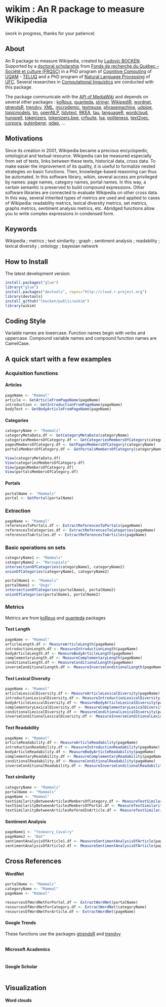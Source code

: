 # wikim : An R package to measure Wikipedia
(work in progress, thanks for your patience)
## About

An R package to measure Wikipedia, created by [Ludovic BOCKEN](https://www.linkedin.com/in/ludovicbocken/). Supported by 
a [doctoral scholarship](https://www.uquebec.ca/reseau/fr/medias/actualites-du-reseau/bourse-de-doctorat-pour-ludovic-bocken) from [Fonds de recherche du Québec – Société et culture (FRQSC)](http://www.frqsc.gouv.qc.ca/en/) in a PhD program of [Cognitive Computing](https://en.wikipedia.org/wiki/Cognitive_computing) of [UQAM](https://uqam.ca/) - [TELUQ](https://www.teluq.ca/site/en/) and a PhD program of [Natural Language Processing](https://en.wikipedia.org/wiki/Natural_language_processing) of [UFC](http://www.univ-fcomte.fr/).
Several researches in [Computational linguistics](https://en.wikipedia.org/wiki/Computational_linguistics) are conducted with this package.

The package communicate with the [API of MediaWiki](https://www.mediawiki.org/wiki/API:Main_page) and depends on several other packages : [koRpus](https://cran.r-project.org/web/packages/koRpus/index.html), 
[quanteda](https://cran.r-project.org/web/packages/quanteda/index.html), 
[stringr](https://cran.r-project.org/web/packages/stringr/index.html),
[WikipediR](https://cran.r-project.org/web/packages/WikipediR/index.html),
[wordnet](https://cran.r-project.org/web/packages/wordnet/index.html),
[gtrendsR](https://cran.r-project.org/web/packages/gtrendsR/index.html),
[trendyy](https://cran.r-project.org/web/packages/trendyy/index.html),
[XML](https://cran.r-project.org/web/packages/XML/index.html),
[microdemic](https://cran.r-project.org/web/packages/microdemic/index.html),
[textreuse](https://cran.r-project.org/web/packages/textreuse/index.html),
[phrasemachine](https://cran.r-project.org/web/packages/phrasemachine/index.html),
[udpipe](https://cran.r-project.org/web/packages/udpipe/index.html),
[topicmodels](https://cran.r-project.org/web/packages/topicmodels/index.html),
[tm](https://cran.r-project.org/web/packages/tm/index.html),
[openNLP](https://cran.r-project.org/web/packages/openNLP/index.html),
[tidytext](https://cran.r-project.org/web/packages/tidytext/index.html),
[RKEA](https://cran.r-project.org/web/packages/RKEA/index.html),
[tau](https://cran.r-project.org/web/packages/tau/index.html),
[languageR](https://cran.r-project.org/web/packages/languageR/index.html),
[wordcloud](https://cran.r-project.org/web/packages/wordcloud/index.html),
[hunspell](https://cran.r-project.org/web/packages/hunspell/index.html),
[tokenizers](https://cran.r-project.org/web/packages/tokenizers/index.html),
[tokenizers.bpe](https://cran.r-project.org/web/packages/tokenizers.bpe/index.html),
[crfsuite](https://cran.r-project.org/web/packages/crfsuite/index.html),
[lsa](https://cran.r-project.org/web/packages/lsa/index.html),
[politeness](https://cran.r-project.org/web/packages/politeness/index.html),
[text2vec](https://cran.r-project.org/web/packages/text2vec/index.html),
[corpora](https://cran.r-project.org/web/packages/corpora/index.html),
[gutenbergr](https://cran.r-project.org/web/packages/gutenbergr/index.html),
[qdap](https://cran.r-project.org/web/packages/qdap/index.html),
...

## Motivations
Since its creation in 2001, Wikipedia became a precious encyclopedic, ontological and textual resource. Wikipedia can be measured especially from set of texts, links between these texts, historical data, cross data. To make easier the improvement of its quality, it is useful to formalize nested strategies on basic functions. Then, knowledge-based reasoning can thus be automated. In this software library, wikim, several access are privileged by names: page names, category names, portal names. In this way, a certain semantic is preserved to build compound expressions. Other software libraries are connected to evaluate Wikipedia on other cross data. In this way, several inherited types of metrics are used and applied to cases of Wikipedia: readability metrics, lexical diversity metrics, set metrics, graphs metrics, sentiment analysis metrics, etc. Abridged functions allow you to write complex expressions in condensed form.


## Keywords

Wikipedia ; metrics ; text similarity ; graph ; sentiment analysis ; readability ; lexical diversity ;  ontology ; bayesian network

## How to Install

The latest development version:

``` r
install.packages("glue")
library("glue")
install.packages("devtools", repos="http://cloud.r-project.org")
library(devtools)
install_github("lbocken/public/wikim")
library(wikim)
```

## Coding Style
Variable names are lowercase.
Function names begin with verbs and uppercase.
Compound variable names and compound function names are CamelCase.



## A quick start with a few examples

### Acquisition functions
#### Articles
```r
pageName <- "Mammal"
article <- GetArticleFromPageName(pageName)
introduction <- GetIntroductionFromPageName(pageName)
bodyText <- GetBodyArticleFromPageName(pageName)
```

#### Categories
```r
categoryName <- "Mammals"
categoryMetaData.df <- GetCategoryMetaData(categoryName)
categoriesMembersOfCategory.df <- GetCategoriesMembersOfCategory(categoryName)
pagesMembersOfCategory.df <- GetPagesMembersOfCategory(categoryName)
portalsMembersOfCategory.df <- GetPortalsMembersOfCategory(categoryName)

View(categoryMetaData.df)
View(categoriesMembersOfCategory.df)
View(pagesMembersOfCategory.df)
View(portalsMembersOfCategory.df)
```
#### Portals
```r
portalName <- "Mammals"
portal <- GetPortal(portalName)

```
### Extraction
```r
pageName <- "Mammal"
referencesToPortals.df <- ExtractReferencesToPortals(pageName)
referencesToCategories.df <- ExtractReferencesToCategories(pageName)
referencesToArticles.df <- ExtractReferencesToArticles(pageName)
```

### Basic operations on sets
```r
categoryName1 <- "Mammals"
categoryName2 <- "Marsupials"
intersectionOfCategories(categoryName1, categoryName2)
unionOfCategories(categoryName1, categoryName2)

portalName1 <- "Mammals"
portalName2 <- "Dogs"
intersectionOfCategories(portalName1, portalName2)
unionOfCategories(portalName1, portalName2)
```

### Metrics
Metrics are from [koRpus](https://cran.r-project.org/web/packages/koRpus/index.html) and [quanteda](https://cran.r-project.org/web/packages/quanteda/index.html) packages

#### Text Length
```r
pageName <- "Mammal"
articleLength.df <- MeasureArticleLength(pageName)
introductionLength.df <- MeasureIntroductionLength(pageName)
bodyArticleLength.df <- MeasureBodyArticleLength(pageName)
complementaryLength.df <- MeasureComplementaryLength(pageName)
conditionalLength.df <- MeasureConditionalLength(pageName)
inverseConditionalLength.df <- MeasureInverseConditionalLength(pageName)

```

#### Text Lexical Diversity
```r
pageName <- "Mammal"
articleLexicalDiversity.df <- MeasureArticleLexicalDiversity(pageName)
introductionLexicalDiversity.df <- MeasureIntroductionLexicalDiversity(pageName)
bodyArticleLexicalDiversity.df <- MeasureBodyArticleLexicalDiversity(pageName)
complementaryLexicalDiversity.df <- MeasureComplementaryLexicalDiversity(pageName)
conditionalLexicalDiversity.df <- MeasureConditionalLexicalDiversity(pageName)
inverseConditionalLexicalDiversity.df <- MeasureInverseConditionalLexicalDiversity(pageName)

```
#### Text Readability
```r
pageName <- "Mammal"
articleReadability.df <- MeasureArticleReadability(pageName)
introductionReadability.df <- MeasureIntroductionReadability(pageName)
bodyArticleReadability.df <- MeasureBodyArticleReadability(pageName)
complementaryReadability.df <- MeasureComplementaryReadability(pageName)
conditionalReadability.df <- MeasureConditionalReadability(pageName)
inverseConditionalReadability.df <- MeasureInverseConditionalReadability(pageName)
```
#### Text similarity
```r
categoryName <- "Mammals"
portalName <- "Mammals"
pageName <- "Mammal"
textSimilarityBetweenArticlesMembersOfCategory.df <- MeasureTextSimilarityBetweenArticlesMembersOfCategory(categoryName)
textSimilarityBetweenArticlesMembersOfPortal.df <- MeasureTextSimilarityBetweenArticlesMembersOfPortal(portalName)
textSimilarityBetweenArticlesReferedInArticle.df <- MeasureTextSimilarityBetweenArticlesReferedInArticle(pageName)

```

#### Sentiment Analysis
```r
pageName1 <- "Yeomanry_Cavalry"
pageName2 <- "Bat"
sentimentAnalysisOfArticle1.df <- MeasureSentimentAnalysisOfArticle(pageName1)
sentimentAnalysisOfArticle2.df <- MeasureSentimentAnalysisOfArticle(pageName2)

```



## Cross References
#### WordNet
```r
portalName <- "Mammals"
categoryName <- "Mammal"
pageName <- "Mammal"

resourcesOfWordNetForPortal.df <- ExtractWordNet(portalName)
resourcesOfWordNetForCategory.df <- ExtractWordNet(categoryName)
resourcesOfWordNetForArticle.df <- ExtractWordNet(pageName)

```

#### Google Trends
These functions use the packages 
[gtrendsR](https://cran.r-project.org/web/packages/gtrendsR/index.html) and
[trendyy](https://cran.r-project.org/web/packages/trendyy/trendyy.pdf)
```r
```

#### Microsoft Academics
```r
```

#### Google Scholar
```r
```

## Visualization


#### Word clouds
```r
```

